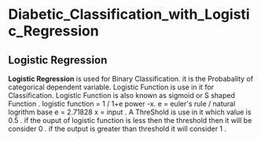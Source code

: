 # Diabetic_Classification_with_Logistic_Regression

## Logistic Regression


   **Logistic Regression** is used for Binary Classification.
   it is the Probabality of categorical dependent variable.
   Logistic Function is use in it for Classification. 
   Logistic Function is also known as sigmoid or S shaped Function .
   logistic function = 1 / 1+e power -x.
   e = euler's rule / natural logrithm  base 
   e = 2.71828 
   x = input .
   A ThreShold is use in it which value is 0.5 .
   if the ouput of logistic function is less then the threshold then it will be consider 0 .
   if the output is greater than threshold it will consider 1 .
   
